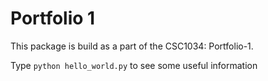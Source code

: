 Portfolio 1
===========

This package is build as a part of the CSC1034: Portfolio-1.

Type `python hello_world.py` to see some useful information
